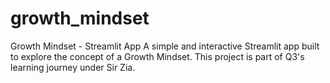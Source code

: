 # growth_mindset
Growth Mindset - Streamlit App A simple and interactive Streamlit app built to explore the concept of a Growth Mindset. This project is part of Q3's learning journey under Sir Zia.
